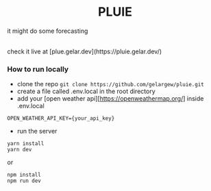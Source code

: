 <h1 id="construe" align="center"> PLUIE </h1>
<p align-"center">it might do some forecasting</p>
</br>
check it live at [plue.gelar.dev](https://pluie.gelar.dev/)

</br>

### How to run locally

- clone the repo `git clone https://github.com/gelargew/pluie.git`
- create a file called .env.local in the root directory
- add your [open weather api][https://openweathermap.org/] inside .env.local
```
OPEN_WEATHER_API_KEY={your_api_key}
```
- run the server
```
yarn install
yarn dev
```
or
```
npm install
npm run dev
```